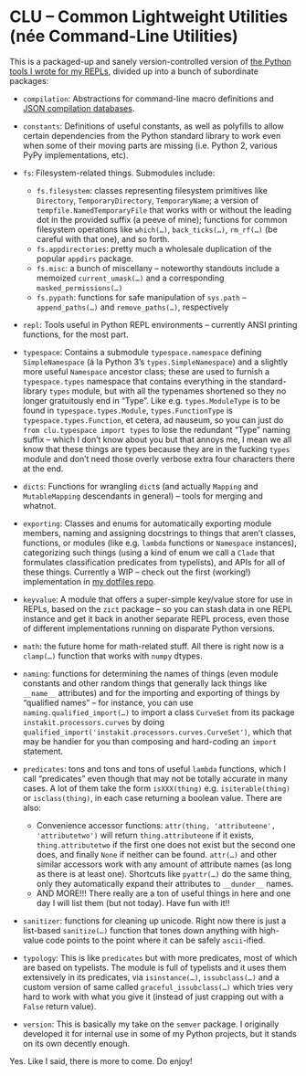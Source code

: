 CLU – Common Lightweight Utilities (née Command-Line Utilities)
==================================================

This is a packaged-up and sanely version-controlled version of [the Python tools I wrote for my REPLs](https://github.com/fish2000/homage/blob/master/.script-bin/replutilities.py), divided up into
a bunch of subordinate packages:

* `compilation`: Abstractions for command-line macro definitions and [JSON compilation databases](https://clang.llvm.org/docs/JSONCompilationDatabase.html).

* `constants`: Definitions of useful constants, as well as polyfills to allow certain dependencies from the Python standard library to work even when some of their moving parts are missing (i.e. Python 2, various PyPy implementations, etc).

* `fs`: Filesystem-related things. Submodules include:
    * `fs.filesystem`: classes representing filesystem primitives like `Directory`, `TemporaryDirectory`,
        `TemporaryName`; a version of `tempfile.NamedTemporaryFile` that works with or without the leading dot
        in the provided suffix (a peeve of mine); functions for common filesystem operations like `which(…)`, 
        `back_ticks(…)`, `rm_rf(…)` (be careful with that one), and so forth.
    * `fs.appdirectories`: pretty much a wholesale duplication of the popular `appdirs` package.
    * `fs.misc`: a bunch of miscellany – noteworthy standouts include a memoized `current_umask(…)`
        and a corresponding `masked_permissions(…)`
    * `fs.pypath`: functions for safe manipulation of `sys.path` – `append_paths(…)` and `remove_paths(…)`,
        respectively
* `repl`: Tools useful in Python REPL environments – currently ANSI printing functions, for the most part.

* `typespace`: Contains a submodule `typespace.namespace` defining `SimpleNamespace` (á la Python 3’s `types.SimpleNamespace`) and a slightly more useful `Namespace` ancestor class; these are used to furnish a `typespace.types` namespace that contains everything in  the standard-library `types` module, but with all the typenames shortened so they no longer gratuitously end in “Type”. Like e.g. `types.ModuleType` is  to be found in `typespace.types.Module`, `types.FunctionType` is `typespace.types.Function`, et cetera, ad nauseum, so you can just do `from clu.typespace import types` to lose the redundant “Type” naming suffix – which I don’t know about you but that annoys me, I mean we all know that these things are types because they are in the fucking `types` module and don’t need those overly verbose extra four characters there at the end.

* `dicts`: Functions for wrangling `dict`s (and actually `Mapping` and `MutableMapping` descendants in general) – tools for merging and whatnot.

* `exporting`: Classes and enums for automatically exporting module members, naming and assigning docstrings to things that aren’t classes, functions, or modules (like e.g. `lambda` functions or `Namespace` instances), categorizing such things (using a kind of enum we call a `Clade` that formulates classification predicates from typelists), and APIs for all of these things. Currently a WIP – check out the first (working!) implementation in [my dotfiles repo](https://github.com/fish2000/homage/blob/master/.script-bin/replutilities.py).

* `keyvalue`: A module that offers a super-simple key/value store for use in REPLs, based on the `zict` package – so you can stash data in one REPL instance and get it back in another separate REPL process, even those of different implementations running on disparate Python versions.

* `math`: the future home for math-related stuff. All there is right now is a `clamp(…)` function that works with `numpy` dtypes.

* `naming`: functions for determining the names of things (even module constants and other random things that generally lack things like `__name__` attributes) and for the importing and exporting of things by “qualified names” – for instance, you can use `naming.qualified_import(…)` to import a class `CurveSet` from its package `instakit.processors.curves` by doing `qualified_import('instakit.processors.curves.CurveSet')`, which that may be handier for you than composing and hard-coding an `import` statement.

* `predicates`: tons and tons and tons of useful `lambda` functions, which I call “predicates” even though that may not be totally accurate in many cases. A lot of them take the form `isXXX(thing)` e.g. `isiterable(thing)` or `isclass(thing)`, in each case returning a boolean value. There are also:
    * Convenience accessor functions: `attr(thing, 'attributeone', 'attributetwo')` will return `thing.attributeone` if it exists, `thing.attributetwo` if the first one does not exist but the second one does, and finally `None` if neither can be found. `attr(…)` and other similar accessors work with any amount of attribute names (as long as there is at least one). Shortcuts like `pyattr(…)` do the same
    thing, only they automatically expand their attributes to `__dunder__` names.
    * AND MORE!!! There really are a ton of useful things in here and one day I will list them (but not today). Have fun with it!!

* `sanitizer`: functions for cleaning up unicode. Right now there is just a list-based `sanitize(…)` function that tones down anything with high-value code points to the point where it can be safely `ascii`-ified. 

* `typology`: This is like `predicates` but with more predicates, most of which are based on typelists. The module is full of typelists and it uses them extensively in its predicates, via `isinstance(…)`, `issubclass(…)` and a custom version of same called `graceful_issubclass(…)` which tries very hard to work with what you give it (instead of just crapping out with a `False` return value). 

* `version`: This is basically my take on the `semver` package. I originally developed it for internal use in some of my Python projects, but it stands on its own decently enough. 

Yes. Like I said, there is more to come. Do enjoy!
